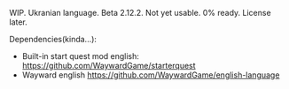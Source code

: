 WIP.
Ukranian language.
Beta 2.12.2.
Not yet usable.
0% ready.
License later.

Dependencies(kinda...):

* Built-in start quest mod english: https://github.com/WaywardGame/starterquest
* Wayward english https://github.com/WaywardGame/english-language
